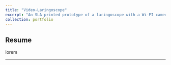 ```yaml
---
title: "Video-Laringoscope"
excerpt: "An SLA printed prototype of a laringoscope with a Wi-FI camera, for intubation."
collection: portfolio
---
```


## Resume

lorem

---





